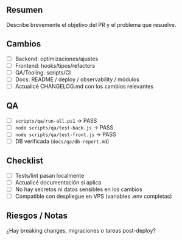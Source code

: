 ## Resumen

Describe brevemente el objetivo del PR y el problema que resuelve.

## Cambios

- [ ] Backend: optimizaciones/ajustes
- [ ] Frontend: hooks/tipos/refactors
- [ ] QA/Tooling: scripts/CI
- [ ] Docs: README / deploy / observability / módulos
- [ ] Actualicé CHANGELOG.md con los cambios relevantes

## QA

- [ ] `scripts/qa/run-all.ps1` → PASS
- [ ] `node scripts/qa/test-back.js` → PASS
- [ ] `node scripts/qa/test-front.js` → PASS
- [ ] DB verificada (`docs/qa/db-report.md`)

## Checklist

- [ ] Tests/lint pasan localmente
- [ ] Actualicé documentación si aplica
- [ ] No hay secretos ni datos sensibles en los cambios
- [ ] Compatible con despliegue en VPS (variables .env completas)

## Riesgos / Notas

¿Hay breaking changes, migraciones o tareas post-deploy?
